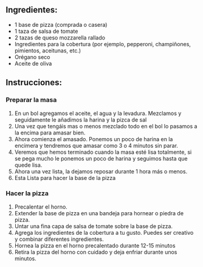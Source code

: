 
## Ingredientes:

- 1 base de pizza (comprada o casera)
- 1 taza de salsa de tomate
- 2 tazas de queso mozzarella rallado
- Ingredientes para la cobertura (por ejemplo, pepperoni, champiñones, pimientos, aceitunas, etc.)
- Orégano seco
- Aceite de oliva

## Instrucciones:

### Preparar la masa 
1. En un bol agregamos el aceite, el agua y la levadura. Mezclamos y seguidamente le añadimos la harina y la pizca de sal
2. Una vez que tengáis mas o menos mezclado todo en el bol lo pasamos a la encima para amasar bien.
3. Ahora comienza el amasado. Ponemos un poco de harina en la encimera y tendremos que amasar como 3 o 4 minutos sin parar. 
4. Veremos que hemos terminado cuando la masa esté lisa totalmente, si se pega mucho le ponemos un poco de harina y seguimos hasta que quede lisa.
5. Ahora una vez lista, la dejamos reposar durante 1 hora más o menos.
6. Esta Lista para hacer la base de la pizza 
### Hacer la pizza
1. Precalentar el horno.
2. Extender la base de pizza en una bandeja para hornear o piedra de pizza.
3. Untar una fina capa de salsa de tomate sobre la base de pizza.
4. Agrega los ingredientes de la cobertura a tu gusto. Puedes ser creativo y combinar diferentes ingredientes.
5. Hornea la pizza en el horno precalentado durante 12-15 minutos
6. Retira la pizza del horno con cuidado y deja enfriar durante unos minutos.

